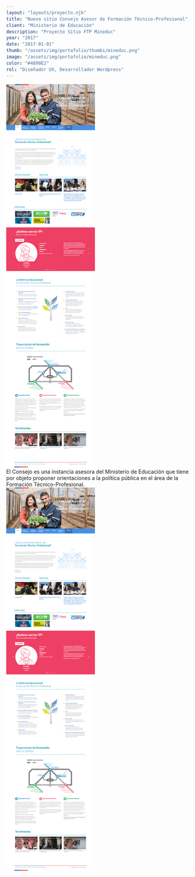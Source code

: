 ```yaml
---
layout: "layouts/proyecto.njk"
title: "Nuevo sitio Consejo Asesor de Formación Técnico-Profesional"
client: "Ministerio de Educación"
description: "Proyecto Sitio FTP Mineduc"
year: "2017"
date: "2017-01-01"
thumb: "/assets/img/portafolio/thumbs/mineduc.png"
image: "/assets/img/portafolio/mineduc.png"
color: "#4890E2"
rol: "Diseñador UX, Desarrollador Wordpress"
---
```


<div class="bento-box bento-1">
  <img class="bento bento-a" src="/assets/img/portafolio/p-mineduc.png" alt="Diseño de Toliv market página de inicio" loading="lazy">
</div>

<div class="intro">
El Consejo es una instancia asesora del Ministerio de Educación que tiene por objeto proponer orientaciones a la política pública en el área de la Formación Técnico-Profesional.
</div>


<img src="/assets/img/portafolio/p-mineduc.png">
